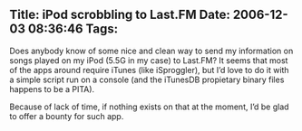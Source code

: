 Title: iPod scrobbling to Last.FM
Date: 2006-12-03 08:36:46
Tags: 
---
<p>Does anybody know of some nice and clean way to send my information on songs played on my iPod (5.5G in my case) to Last.FM? It seems that most of the apps around require iTunes (like iSproggler), but I&#8217;d love to do it with a simple script run on a console (and the iTunesDB propietary binary files happens to be a PITA).</p>

<p>Because of lack of time, if nothing exists on that at the moment, I&#8217;d be glad to offer a bounty for such app.</p>
